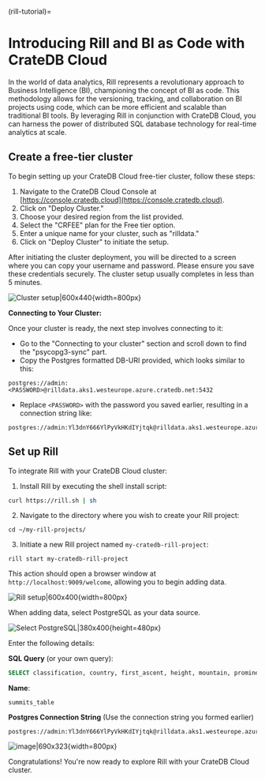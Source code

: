 (rill-tutorial)=
# Introducing Rill and BI as Code with CrateDB Cloud

In the world of data analytics, Rill represents a revolutionary approach to Business Intelligence (BI), championing the concept of BI as code. This methodology allows for the versioning, tracking, and collaboration on BI projects using code, which can be more efficient and scalable than traditional BI tools. By leveraging Rill in conjunction with CrateDB Cloud, you can harness the power of distributed SQL database technology for real-time analytics at scale.

## Create a free-tier cluster

To begin setting up your CrateDB Cloud free-tier cluster, follow these steps:

1. Navigate to the CrateDB Cloud Console at [https://console.cratedb.cloud](https://console.cratedb.cloud).
2. Click on "Deploy Cluster."
3. Choose your desired region from the list provided.
4. Select the "CRFEE" plan for the Free tier option.
5. Enter a unique name for your cluster, such as "rilldata."
6. Click on "Deploy Cluster" to initiate the setup.

After initiating the cluster deployment, you will be directed to a screen where you can copy your username and password. Please ensure you save these credentials securely. The cluster setup usually completes in less than 5 minutes.

![Cluster setup|600x440](https://us1.discourse-cdn.com/flex020/uploads/crate/original/2X/f/f8860d7873923990307a3f43112fae66898787c9.png){width=800px}

**Connecting to Your Cluster:**

Once your cluster is ready, the next step involves connecting to it:

- Go to the "Connecting to your cluster" section and scroll down to find the "psycopg3-sync" part.
- Copy the Postgres formatted DB-URI provided, which looks similar to this:

```
postgres://admin:<PASSWORD>@rilldata.aks1.westeurope.azure.cratedb.net:5432
```

- Replace `<PASSWORD>` with the password you saved earlier, resulting in a connection string like:

```
postgres://admin:Yl3dnY666YlPyVkHKdIYjtqk@rilldata.aks1.westeurope.azure.cratedb.net:5432
```

## Set up Rill

To integrate Rill with your CrateDB Cloud cluster:

1. Install Rill by executing the shell install script:

```sh
curl https://rill.sh | sh
```

2. Navigate to the directory where you wish to create your Rill project:

```shell
cd ~/my-rill-projects/
```

3. Initiate a new Rill project named `my-cratedb-rill-project`:

```shell
rill start my-cratedb-rill-project
```

This action should open a browser window at `http://localhost:9009/welcome`, allowing you to begin adding data.

![Rill setup|600x400](https://us1.discourse-cdn.com/flex020/uploads/crate/original/2X/3/3596a5edc5560ede38f8683d1092fb3fbbcb0435.jpeg){width=800px}

When adding data, select PostgreSQL as your data source.

![Select PostgreSQL|380x400](https://us1.discourse-cdn.com/flex020/uploads/crate/original/2X/a/aff8ddc9f63840a330e8bf735de3cfd1179ef354.png){height=480px}

Enter the following details:

**SQL Query** (or your own query): 
```sql
SELECT classification, country, first_ascent, height, mountain, prominence, region FROM sys.summits
```

**Name**: 
```
summits_table
```

**Postgres Connection String** (Use the connection string you formed earlier)
```
postgres://admin:Yl3dnY666YlPyVkHKdIYjtqk@rilldata.aks1.westeurope.azure.cratedb.net:5432
```

![image|690x323](https://us1.discourse-cdn.com/flex020/uploads/crate/original/2X/0/050718f5eb81abfc06db1f040984a53bfd95e296.png){width=800px}


Congratulations! You're now ready to explore Rill with your CrateDB Cloud cluster.

